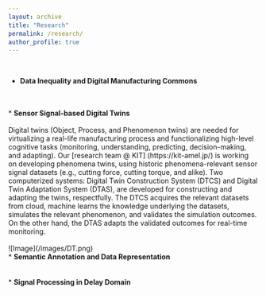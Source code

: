 ```yaml
---
layout: archive
title: "Research"
permalink: /research/
author_profile: true
---
```


<br>

* <b> Data Inequality and Digital Manufacturing Commons </b>
    <br> 
    <br> 

<br>
* <b> Sensor Signal-based Digital Twins </b>
    <br><br> Digital twins (Object, Process, and Phenomenon twins) are needed for virtualizing a real-life manufacturing process and functionalizing high-level cognitive tasks (monitoring, understanding, predicting, decision-making, and adapting). Our [research team @ KIT] (https://kit-amel.jp/) is working on developing phenomena twins, using historic phenomena-relevant sensor signal datasets (e.g., cutting force, cutting torque, and alike). Two computerized systems: Digital Twin Construction System (DTCS) and Digital Twin Adaptation System (DTAS), are developed for constructing and adapting the twins, respectfully. The DTCS acquires the relevant datasets from cloud, machine learns the knowledge underlying the datasets, simulates the relevant phenomenon, and validates the simulation outcomes. On the other hand, the DTAS adapts the validated outcomes for real-time monitoring.
    <br><br> ![Image](/images/DT.png)

<br>
* <b> Semantic Annotation and Data Representation </b>
    <br> 
    <br> 

<br>
* <b> Signal Processing in Delay Domain </b>
    <br> 
    <br> 